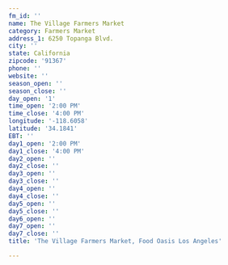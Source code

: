 ```yaml
---
fm_id: ''
name: The Village Farmers Market
category: Farmers Market
address_1: 6250 Topanga Blvd.
city: ''
state: California
zipcode: '91367'
phone: ''
website: ''
season_open: ''
season_close: ''
day_open: '1'
time_open: '2:00 PM'
time_close: '4:00 PM'
longitude: '-118.6058'
latitude: '34.1841'
EBT: ''
day1_open: '2:00 PM'
day1_close: '4:00 PM'
day2_open: ''
day2_close: ''
day3_open: ''
day3_close: ''
day4_open: ''
day4_close: ''
day5_open: ''
day5_close: ''
day6_open: ''
day7_open: ''
day7_close: ''
title: 'The Village Farmers Market, Food Oasis Los Angeles'

---
```

